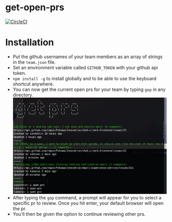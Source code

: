 # get-open-prs
[![CircleCI](https://circleci.com/gh/sdotson/get-open-prs.svg?style=svg&circle-token=dcee4082855c265ccf63c1c581bc3229b2a174ff)](https://circleci.com/gh/sdotson/get-open-prs)
# Installation
- Put the github usernames of your team members as an array of strings in the `team.json` file.
- Set an environment variable called `GITHUB_TOKEN` with your github api token.
- `npm install -g` to install globally and to be able to use the keyboard shortcut anywhere.
- You can now get the current open prs for your team by typing `gop` in any directory.
![screenshot](https://raw.githubusercontent.com/sdotson/get-open-prs/master/screenshot.png)
- After typing the `gop` command, a prompt will appear for you to select a specific pr to review. Once you hit enter, your default browser will open the pr.
- You'll then be given the option to continue reviewing other prs.
